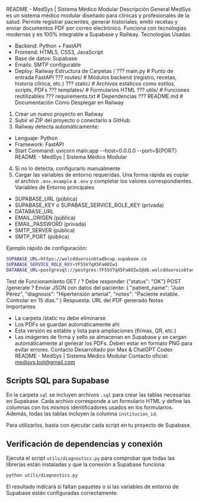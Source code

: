 README - MedSys | Sistema Médico Modular
Descripción General
MedSys es un sistema médico modular diseñado para clínicas y profesionales de la salud. Permite registrar pacientes,
generar historiales, emitir recetas y enviar documentos PDF por correo electrónico. Funciona con tecnologías modernas
y es 100% integrable a Supabase y Railway.
Tecnologías Usadas
- Backend: Python + FastAPI
- Frontend: HTML5, CSS3, JavaScript
- Base de datos: Supabase
- Emails: SMTP configurable
- Deploy: Railway
Estructura de Carpetas
/
??? main.py # Punto de entrada FastAPI
??? routes/ # Módulos backend (registro, recetas, historia clínica, etc.)
??? static/ # Archivos estáticos como estilos, scripts, PDFs
??? templates/ # Formularios HTML
??? utils/ # Funciones reutilizables
??? requirements.txt # Dependencias
??? README.md # Documentación
Cómo Desplegar en Railway
1. Crear un nuevo proyecto en Railway
2. Subir el ZIP del proyecto o conectarlo a GitHub
3. Railway detecta automáticamente:
 - Lenguaje: Python
 - Framework: FastAPI
 - Start Command: uvicorn main:app --host=0.0.0.0 --port=${PORT}
README - MedSys | Sistema Médico Modular
4. Si no lo detecta, configurarlo manualmente
5. Cargar las variables de entorno requeridas.
   Una forma rápida es copiar el archivo `.env.example` a `.env` y
   completar los valores correspondientes.
Variables de Entorno principales
- SUPABASE_URL (pública)
- SUPABASE_KEY o SUPABASE_SERVICE_ROLE_KEY (privada)
- DATABASE_URL
- EMAIL_ORIGEN (pública)
- EMAIL_PASSWORD (privada)
- SMTP_SERVER (pública)
- SMTP_PORT (pública)

Ejemplo rápido de configuración:

```bash
SUPABASE_URL=https://wolcdduoroiobtadbcup.supabase.co
SUPABASE_SERVICE_ROLE_KEY=YF5SV7qX5Fa6OIw1
DATABASE_URL=postgresql://postgres:YF5SV7qX5Fa6OIw1@db.wolcdduoroiobtadbcup.supabase.co:5432/postgres
```
Test de Funcionamiento
GET / ? Debe responder {"status": "OK"}
POST /generate ? Enviar JSON con datos del paciente:
{
 "patient_name": "Juan Pérez",
 "diagnosis": "Hipertensión arterial",
 "notes": "Paciente estable. Controlar en 15 días."
}
Respuesta: URL del PDF generado
Notas Importantes
- La carpeta /static no debe eliminarse
- Los PDFs se guardan automáticamente ahí
- Esta versión es estable y lista para ampliaciones (firmas, QR, etc.)
- Las imágenes de firma y sello se almacenan en Supabase y se cargan
  automáticamente al generar los PDFs. Deben estar en formato PNG para
  evitar errores.
Contacto
Desarrollado por Max & ChatGPT Codex
README - MedSys | Sistema Médico Modular
Contacto oficial: medisys.bot@gmail.com

## Scripts SQL para Supabase

En la carpeta `sql` se incluyen archivos `.sql` para crear las tablas necesarias en Supabase.
Cada archivo corresponde a un formulario HTML y define las columnas con los mismos identificadores
usados en los formularios. Además, todas las tablas incluyen la columna `institucion_id`.

Para utilizarlos, basta con ejecutar cada script en tu proyecto de Supabase.

## Verificación de dependencias y conexión

Ejecuta el script `utils/diagnostics.py` para comprobar que todas las
librerías están instaladas y que la conexión a Supabase funciona:

```bash
python utils/diagnostics.py
```

El resultado indicará si faltan paquetes o si las variables de entorno de
Supabase están configuradas correctamente.
